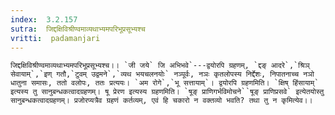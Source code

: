 ```yaml
---
index:  3.2.157
sutra:  जिद्दक्षिविश्रीण्वमाव्यथाभ्यमपरिभूप्रसूभ्यश्च
vritti:  padamanjari
---
```


	जिद्दक्षिविश्रीण्वमाव्यथाभ्यमपरिभूप्रसूभ्यश्च।। `जी जये` जि अभिभवे`---द्वयोरपि ग्रहणम्, `द्दङ् आदरे`,`श्रिञ् सेवायाम्`,`इण् गतौ,`टुवम् उद्वमने`,`व्यथ भयचलनयोः` नञ्पूर्वः, नञः कृतलोपस्य निर्द्देशः, निपातनाच्च नञो धातुना समासः, ततो वलोपः, ततः प्रत्ययः। `अम रोगे`,`भू सत्तायाम्`। द्वयोरपि ग्रहणमिति। `क्षिष् हिंसायाम्` इत्यस्य तु सानुबन्धकत्वादग्रहणम्। षू प्रेरण इत्यस्य ग्रहणमिति। `षूङ् प्राणिगर्भविमोचने``षूङ् प्राणिप्रसवे` इत्येतयोस्तु सानुबन्धकत्वादग्रहणम्। प्रजोरप्यत्रैव ग्रहणं कर्तव्यम्, एवं हि चकारो न वक्तव्यो भवति? तथा तु न कृमित्येव।।
